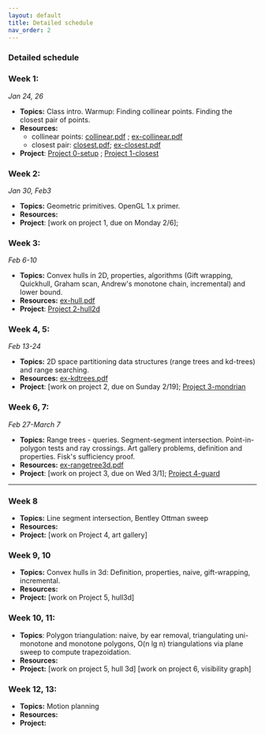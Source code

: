 ```yaml
---
layout: default 
title: Detailed schedule
nav_order: 2
---
```



### Detailed schedule 

### Week 1:
_Jan 24, 26_

- __Topics:__ Class intro. Warmup: Finding collinear points. Finding the closest pair of points. 
- __Resources:__ 
    - collinear points:   [collinear.pdf](Lectures/L1-intro/cg-collinear.pdf) ; [ex-collinear.pdf](Lectures/L1-intro/ex-collinear.pdf)
    - closest pair:   [closest.pdf](Lectures/L2-closest/cg-closestpair.pdf); [ex-closest.pdf](Lectures/L2-closest/ex-closestpair.pdf)
- __Project__:  [Project 0-setup](Projects/P0-setup.md) ; [Project 1-closest](Projects/P1-closest.md)


### Week 2:
_Jan 30, Feb3_

- __Topics:__ Geometric primitives.  OpenGL 1.x primer. 
- __Resources:__ 
- __Project__:  [work on project 1, due on Monday 2/6]; 
 
 
### Week 3:
_Feb 6-10_

- __Topics:__ Convex hulls in 2D, properties, algorithms (Gift wrapping, Quickhull, Graham scan, Andrew's monotone chain, incremental) and lower bound. 
- __Resources:__  [ex-hull.pdf](Lectures/L4-hull2d/ex-hull.pdf)
- __Project__: [Project 2-hull2d](Projects/P2-hull2d.md)
 

### Week 4, 5: 
_Feb 13-24_

- __Topics:__ 2D space partitioning data structures (range trees and kd-trees) and range searching. 
- __Resources:__  [ex-kdtrees.pdf](Lectures/L5-spacepartition/ex-kdtree.pdf)
- __Project__: [work on project 2, due on Sunday 2/19]; [Project 3-mondrian](Projects/P3-mondrian.md)

### Week 6, 7: 
_Feb 27-March 7_

- __Topics:__  Range trees - queries. Segment-segment intersection.  Point-in-polygon tests and ray crossings. Art gallery problems, definition and properties. Fisk's sufficiency proof.  
- __Resources:__  [ex-rangetree3d.pdf](Lectures/L5-spacepartition/ex-rangetree3d.pdf)
- __Project__: [work on project 3, due on Wed 3/1]; [Project 4-guard](Projects/P4-guard.md) 


***

### Week 8
- __Topics:__ Line segment intersection, Bentley Ottman sweep 
- __Resources:__
- __Project:__ [work on Project 4, art gallery] 

### Week 9, 10
- __Topics:__ Convex hulls in 3d: Definition, properties, naive, gift-wrapping, incremental.
- __Resources:__
- __Project:__ [work on Project 5, hull3d] 


### Week 10, 11: 
- __Topics__: Polygon triangulation: naive, by ear removal, triangulating uni-monotone and monotone polygons, O(n lg n) triangulations via plane sweep to compute trapezoidation. 
- __Resources:__
- __Project:__ [work on project 5, hull 3d] [work on project 6, visibility graph]

### Week 12, 13: 
- __Topics:__ Motion planning 
- __Resources:__
- __Project:__

